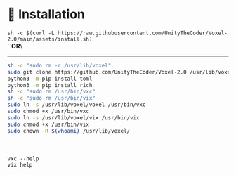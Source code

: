 # 🔻 Installation

`sh -c $(curl -L https://raw.githubusercontent.com/UnityTheCoder/Voxel-2.0/main/assets/install.sh)`\
``**OR**\
****

```bash
sh -c "sudo rm -r /usr/lib/voxel"
sudo git clone https://github.com/UnityTheCoder/Voxel-2.0 /usr/lib/voxel
python3 -m pip install toml
python3 -m pip install rich
sh -c "sudo rm /usr/bin/vxc"
sh -c "sudo rm /usr/bin/vix"
sudo ln -s /usr/lib/voxel/voxel /usr/bin/vxc
sudo chmod +x /usr/bin/vxc
sudo ln -s /usr/lib/voxel/vix /usr/bin/vix
sudo chmod +x /usr/bin/vix
sudo chown -R $(whoami) /usr/lib/voxel/
```

\
\
`vxc --help`\
`vix help`
